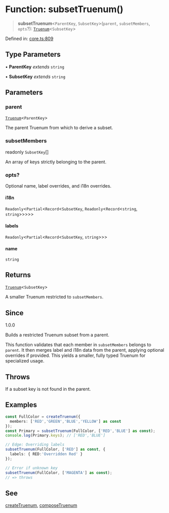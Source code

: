 # Function: subsetTruenum()

> **subsetTruenum**\<`ParentKey`, `SubsetKey`\>(`parent`, `subsetMembers`, `opts`?): [`Truenum`](../interfaces/Truenum.md)\<`SubsetKey`\>

Defined in: [core.ts:809](https://github.com/ethan-wickstrom/truenums/blob/b5a11edef0163b51f94dc242f445389d81c0496c/src/core.ts#L809)

## Type Parameters

• **ParentKey** *extends* `string`

• **SubsetKey** *extends* `string`

## Parameters

### parent

[`Truenum`](../interfaces/Truenum.md)\<`ParentKey`\>

The parent Truenum from which to derive a subset.

### subsetMembers

readonly `SubsetKey`[]

An array of keys strictly belonging to the parent.

### opts?

Optional name, label overrides, and i18n overrides.

#### i18n

`Readonly`\<`Partial`\<`Record`\<`SubsetKey`, `Readonly`\<`Record`\<`string`, `string`\>\>\>\>\>

#### labels

`Readonly`\<`Partial`\<`Record`\<`SubsetKey`, `string`\>\>\>

#### name

`string`

## Returns

[`Truenum`](../interfaces/Truenum.md)\<`SubsetKey`\>

A smaller Truenum restricted to `subsetMembers`.

## Since

1.0.0

Builds a restricted Truenum subset from a parent.

This function validates that each member in `subsetMembers` belongs to `parent`.
It then merges label and i18n data from the parent, applying optional overrides
if provided. This yields a smaller, fully typed Truenum for specialized usage.

## Throws

If a subset key is not found in the parent.

## Examples

```ts
const FullColor = createTruenum({
  members: ['RED','GREEN','BLUE','YELLOW'] as const
});
const Primary = subsetTruenum(FullColor, ['RED','BLUE'] as const);
console.log(Primary.keys); // ['RED','BLUE']
```

```ts
// Edge: Overriding labels
subsetTruenum(FullColor, ['RED'] as const, {
  labels: { RED:'Overridden Red' }
});
```

```ts
// Error if unknown key
subsetTruenum(FullColor, ['MAGENTA'] as const);
// => throws
```

## See

[createTruenum](createTruenum.md), [composeTruenum](composeTruenum.md)
